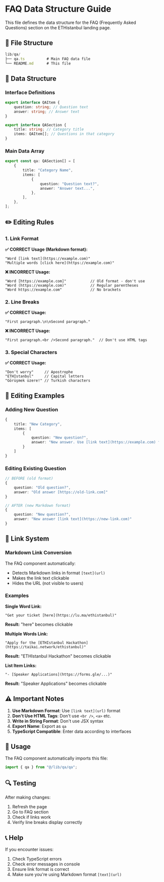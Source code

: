 # FAQ Data Structure Guide

This file defines the data structure for the FAQ (Frequently Asked Questions) section on the ETHistanbul landing page.

## 📁 File Structure

```typescript
lib/qa/
├── qa.ts          # Main FAQ data file
└── README.md      # This file
```

## 🔧 Data Structure

### Interface Definitions

```typescript
export interface QAItem {
    question: string; // Question text
    answer: string; // Answer text
}

export interface QASection {
    title: string; // Category title
    items: QAItem[]; // Questions in that category
}
```

### Main Data Array

```typescript
export const qa: QASection[] = [
    {
        title: "Category Name",
        items: [
            {
                question: "Question text?",
                answer: "Answer text...",
            },
        ],
    },
];
```

## ✏️ Editing Rules

### 1. Link Format

**✅ CORRECT Usage (Markdown format):**

```
"Word [link text](https://example.com)"
"Multiple words [click here](https://example.com)"
```

**❌ INCORRECT Usage:**

```
"Word [https://example.com]"           // Old format - don't use
"Word (https://example.com)"           // Regular parentheses
"Word https://example.com"             // No brackets
```

### 2. Line Breaks

**✅ CORRECT Usage:**

```
"First paragraph.\n\nSecond paragraph."
```

**❌ INCORRECT Usage:**

```
"First paragraph.<br />Second paragraph."  // Don't use HTML tags
```

### 3. Special Characters

**✅ CORRECT Usage:**

```
"Don't worry"     // Apostrophe
"ETHIstanbul"     // Capital letters
"Görüşmek üzere!" // Turkish characters
```

## 📝 Editing Examples

### Adding New Question

```typescript
{
    title: "New Category",
    items: [
        {
            question: "New question?",
            answer: "New answer. Use [link text](https://example.com) for links."
        }
    ]
}
```

### Editing Existing Question

```typescript
// BEFORE (old format)
{
    question: "Old question?",
    answer: "Old answer [https://old-link.com]"
}

// AFTER (new Markdown format)
{
    question: "New question?",
    answer: "New answer [link text](https://new-link.com)"
}
```

## 🔗 Link System

### Markdown Link Conversion

The FAQ component automatically:

-   Detects Markdown links in format `[text](url)`
-   Makes the link text clickable
-   Hides the URL (not visible to users)

### Examples

**Single Word Link:**

```
"Get your ticket [here](https://lu.ma/ethistanbul)"
```

**Result:** "here" becomes clickable

**Multiple Words Link:**

```
"Apply for the [ETHIstanbul Hackathon](https://taikai.network/ethistanbul)"
```

**Result:** "ETHIstanbul Hackathon" becomes clickable

**List Item Links:**

```
"- [Speaker Applications](https://forms.gle/...)"
```

**Result:** "Speaker Applications" becomes clickable

## ⚠️ Important Notes

1. **Use Markdown Format**: Use `[link text](url)` format
2. **Don't Use HTML Tags**: Don't use `<br />`, `<a>` etc.
3. **Write in String Format**: Don't use JSX syntax
4. **Export Name**: Export as `qa`
5. **TypeScript Compatible**: Enter data according to interfaces

## 🚀 Usage

The FAQ component automatically imports this file:

```typescript
import { qa } from "@/lib/qa/qa";
```

## 🔍 Testing

After making changes:

1. Refresh the page
2. Go to FAQ section
3. Check if links work
4. Verify line breaks display correctly

## 📞 Help

If you encounter issues:

1. Check TypeScript errors
2. Check error messages in console
3. Ensure link format is correct
4. Make sure you're using Markdown format `[text](url)`
